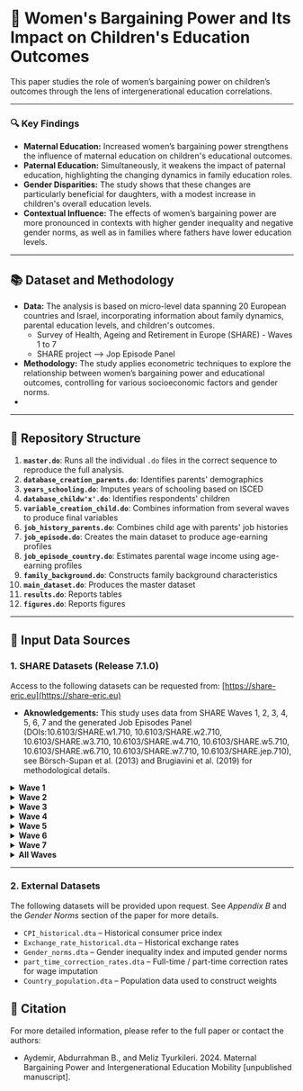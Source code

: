 # 🧠  Women's Bargaining Power and Its Impact on Children's Education Outcomes

This paper studies the role of women’s bargaining power on children’s outcomes through the lens of intergenerational education correlations.

---

### 🔍 Key Findings

- **Maternal Education:** Increased women’s bargaining power strengthens the influence of maternal education on children's educational outcomes.
- **Paternal Education:** Simultaneously, it weakens the impact of paternal education, highlighting the changing dynamics in family education roles.
- **Gender Disparities:** The study shows that these changes are particularly beneficial for daughters, with a modest increase in children's overall education levels.
- **Contextual Influence:** The effects of women’s bargaining power are more pronounced in contexts with higher gender inequality and negative gender norms, as well as in families where fathers have lower education levels.

---

## 📚 Dataset and Methodology

- **Data:** The analysis is based on micro-level data spanning 20 European countries and Israel, incorporating information about family dynamics, parental education levels, and children's outcomes.   
  - Survey of Health, Ageing and Retirement in Europe (SHARE) - Waves 1 to 7   
  - SHARE project --> Jop Episode Panel   
- **Methodology:** The study applies econometric techniques to explore the relationship between women’s bargaining power and educational outcomes, controlling for various socioeconomic factors and gender norms.
- 
---

## 📂 Repository Structure

1. **`master.do`**: Runs all the individual `.do` files in the correct sequence to reproduce the full analysis.
2.  **`database_creation_parents.do`**: Identifies parents' demographics
3. **`years_schooling.do`**: Imputes years of schooling based on ISCED
4. **`database_childw'x'.do`**: Identifies respondents' children
5. **`variable_creation_child.do`**: Combines information from several waves to produce final variables
6. **`job_history_parents.do`**: Combines child age with parents' job histories
7. **`job_episode.do`**: Creates the main dataset to produce age-earning profiles
8. **`job_episode_country.do`**: Estimates parental wage income using age-earning profiles
9. **`family_background.do`**: Constructs family background characteristics
10. **`main_dataset.do`**: Produces the master dataset
11. **`results.do`**: Reports tables
12. **`figures.do`**: Reports figures

---

## 📂 Input Data Sources

### 1. SHARE Datasets (Release 7.1.0)

Access to the following datasets can be requested from: [https://share-eric.eu](https://share-eric.eu)
- **Aknowledgements:** This study uses data from SHARE Waves 1, 2, 3, 4, 5, 6, 7 and the generated Job Episodes Panel (DOIs:10.6103/SHARE.w1.710, 10.6103/SHARE.w2.710, 10.6103/SHARE.w3.710, 10.6103/SHARE.w4.710, 10.6103/SHARE.w5.710, 10.6103/SHARE.w6.710, 10.6103/SHARE.w7.710, 10.6103/SHARE.jep.710), see Börsch-Supan et al. (2013) and Brugiavini et al. (2019) for methodological details. 

<details>
<summary><strong>Wave 1</strong></summary>

- `sharew1_rel7-1-0_ch` – Children questionnaire  
- `sharew1_rel7-1-0_dn` – Respondents' demographics  
- `sharew1_rel7-1-0_gv_isced` – ISCED education levels  
- `sharew1_rel7-1-0_technical_variables` – Main identifiers, country info  
</details>

<details>
<summary><strong>Wave 2</strong></summary>

- `sharew2_rel7-1-0_ch`  
- `sharew2_rel7-1-0_dn`  
- `sharew2_rel7-1-0_gv_isced`  
- `sharew2_rel7-1-0_technical_variables`  
</details>

<details>
<summary><strong>Wave 3</strong></summary>

- `sharew3_rel7-1-0_ch`  
- `sharew3_rel7-1-0_dn`  
- `sharew3_rel7-1-0_gv_isced`  
- `sharew3_rel7-1-0_technical_variables`  
</details>

<details>
<summary><strong>Wave 4</strong></summary>

- `sharew4_rel7-1-0_ch`  
- `sharew4_rel7-1-0_dn`  
- `sharew4_rel7-1-0_gv_isced`  
- `sharew4_rel7-1-0_technical_variables`  
</details>

<details>
<summary><strong>Wave 5</strong></summary>

- `sharew5_rel7-1-0_ch`  
- `sharew5_rel7-1-0_dn`  
- `sharew5_rel7-1-0_gv_isced`  
- `sharew5_rel7-1-0_technical_variables`  
</details>

<details>
<summary><strong>Wave 6</strong></summary>

- `sharew6_rel7-1-0_ch`  
- `sharew6_rel7-1-0_gv_children`  
- `sharew6_rel7-1-0_dn`  
- `sharew6_rel7-1-0_gv_isced`  
- `sharew6_rel7-1-0_technical_variables`  
</details>

<details>
<summary><strong>Wave 7</strong></summary>

- `sharew7_rel7-1-0_ch`  
- `sharew7_rel7-1-0_dn`  
- `sharew7_rel7-1-0_gv_isced`  
- `sharew7_rel7-1-0_technical_variables`  
</details>

<details>
<summary><strong>All Waves</strong></summary>

- `sharewX_rel7-1-0_gv_allwaves_cv_r` – Cross-wave constructed variables  
- `sharewX_rel7-1-0_gv_job_episodes_panel` – Job episode panel data  
</details>

---

### 2. External Datasets

The following datasets will be provided upon request. See *Appendix B* and the *Gender Norms* section of the paper for more details.

- `CPI_historical.dta` – Historical consumer price index  
- `Exchange_rate_historical.dta` – Historical exchange rates  
- `Gender_norms.dta` – Gender inequality index and imputed gender norms  
- `part_time_correction_rates.dta` – Full-time / part-time correction rates for wage imputation  
- `Country_population.dta` – Population data used to construct weights  

## 📜 Citation
For more detailed information, please refer to the full paper or contact the authors:
- Aydemir, Abdurrahman B., and Meliz Tyurkileri. 2024. Maternal Bargaining Power and Intergenerational Education Mobility [unpublished manuscript].
  

